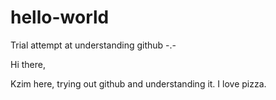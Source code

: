 # hello-world
Trial attempt at understanding github -.-

Hi there,

Kzim here, trying out github and understanding it. I love pizza.
